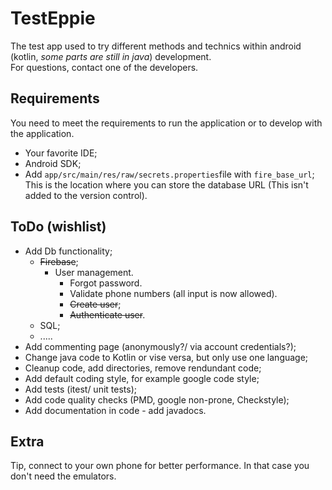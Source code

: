 # TestEppie

The test app used to try different methods and technics within android (kotlin, _some parts are
still in java_) development.  
For questions, contact one of the developers.

## Requirements

You need to meet the requirements to run the application or to develop with the application.

- Your favorite IDE;
- Android SDK;
- Add `app/src/main/res/raw/secrets.properties`file with `fire_base_url`;  
  This is the location where you can store the database URL (This isn't added to the version
  control).

## ToDo (wishlist)

- Add Db functionality;
    - <s>Firebase</s>;
        - User management.
            - Forgot password.
            - Validate phone numbers (all input is now allowed).
            - <s>Create user</s>;
            - <s>Authenticate user</s>.
    - SQL;
    - .....
- Add commenting page (anonymously?/ via account credentials?);
- Change java code to Kotlin or vise versa, but only use one language;
- Cleanup code, add directories, remove rendundant code;
- Add default coding style, for example google code style;
- Add tests (itest/ unit tests);
- Add code quality checks (PMD, google non-prone, Checkstyle);
- Add documentation in code - add javadocs.

## Extra

Tip, connect to your own phone for better performance. In that case you don't need the emulators.